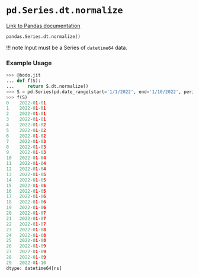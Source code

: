# `pd.Series.dt.normalize`

[Link to Pandas documentation](https://pandas.pydata.org/docs/reference/api/pandas.Series.dt.normalize.html#pandas.Series.dt.normalize)

`pandas.Series.dt.normalize()`

!!! note
Input must be a Series of `datetime64` data.

### Example Usage

```py
>>> @bodo.jit
... def f(S):
...     return S.dt.normalize()
>>> S = pd.Series(pd.date_range(start='1/1/2022', end='1/10/2022', periods=30))
>>> f(S)
0    2022-01-01
1    2022-01-01
2    2022-01-01
3    2022-01-01
4    2022-01-02
5    2022-01-02
6    2022-01-02
7    2022-01-03
8    2022-01-03
9    2022-01-03
10   2022-01-04
11   2022-01-04
12   2022-01-04
13   2022-01-05
14   2022-01-05
15   2022-01-05
16   2022-01-05
17   2022-01-06
18   2022-01-06
19   2022-01-06
20   2022-01-07
21   2022-01-07
22   2022-01-07
23   2022-01-08
24   2022-01-08
25   2022-01-08
26   2022-01-09
27   2022-01-09
28   2022-01-09
29   2022-01-10
dtype: datetime64[ns]
```
